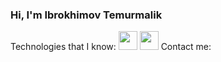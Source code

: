 ### Hi, I'm Ibrokhimov Temurmalik 
Technologies that I know:
<img src="https://upload.wikimedia.org/wikipedia/commons/thumb/e/ee/.NET_Core_Logo.svg/1200px-.NET_Core_Logo.svg.png" width="30px">
<img src="https://cdn-icons-png.flaticon.com/512/6132/6132222.png" width="30px">
Contact me:
<a href="https://t.me/ibrohimov_temurmalik">
  <img src="https://upload.wikimedia.org/wikipedia/commons/thumb/8/82/Telegram_logo.svg/512px-Telegram_logo.svg.png" width="15px">
</a>
